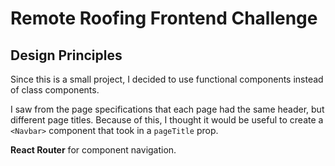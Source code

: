 # Remote Roofing Frontend Challenge

## Design Principles
Since this is a small project, I decided to use functional components instead of class components. 

I saw from the page specifications that each page had the same header, but different page titles. Because of this, I thought it would be useful to create a `<Navbar>` component that took in a `pageTitle` prop.

**React Router** for component navigation.
